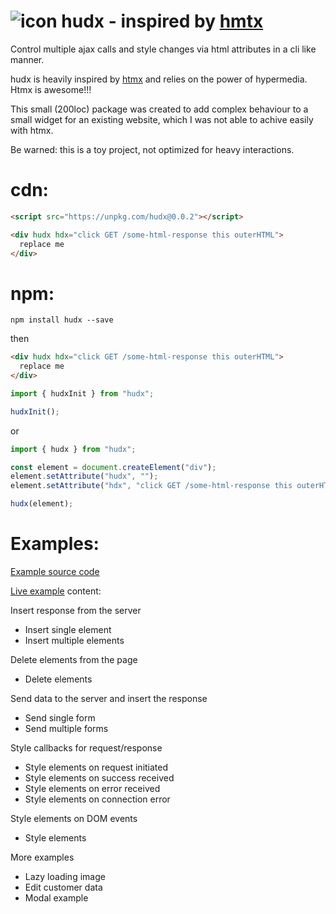 # ![icon](https://github.com/61-6D-6D-6F/hudx/assets/30551234/5e52f922-1e3c-47eb-b351-9b108b91dc3d) hudx - inspired by [hmtx](https://htmx.org)

Control multiple ajax calls and style changes via html attributes in a cli like manner.

hudx is heavily inspired by [htmx](https://htmx.org) and relies on the power of hypermedia. Htmx is awesome!!!

This small (200loc) package was created to add complex behaviour to a small widget for an existing website, which I was not able to achive easily with htmx.

Be warned: this is a toy project, not optimized for heavy interactions.

# cdn:
```html
<script src="https://unpkg.com/hudx@0.0.2"></script>

<div hudx hdx="click GET /some-html-response this outerHTML">
  replace me
</div>
```

# npm:
```
npm install hudx --save
```
then
```html
<div hudx hdx="click GET /some-html-response this outerHTML">
  replace me
</div>
```
```js
import { hudxInit } from "hudx";

hudxInit();
```
or
```js
import { hudx } from "hudx";

const element = document.createElement("div");
element.setAttribute("hudx", "");
element.setAttribute("hdx", "click GET /some-html-response this outerHTML");

hudx(element);
```

# Examples:

[Example source code](https://github.com/61-6D-6D-6F/hudx-example-server)

[Live example](https://hudx-examples.up.railway.app/) content:

Insert response from the server
- Insert single element
- Insert multiple elements

Delete elements from the page
- Delete elements

Send data to the server and insert the response
- Send single form
- Send multiple forms

Style callbacks for request/response

- Style elements on request initiated
- Style elements on success received
- Style elements on error received
- Style elements on connection error

Style elements on DOM events
- Style elements
  
More examples
- Lazy loading image
- Edit customer data
- Modal example

